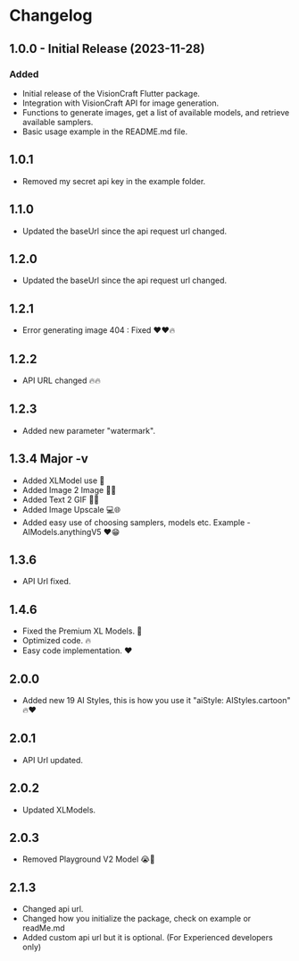 # Changelog

## 1.0.0 - Initial Release (2023-11-28)

### Added

- Initial release of the VisionCraft Flutter package.
- Integration with VisionCraft API for image generation.
- Functions to generate images, get a list of available models, and retrieve available samplers.
- Basic usage example in the README.md file.

## 1.0.1

- Removed my secret api key in the example folder.

## 1.1.0
- Updated the baseUrl since the api request url changed.

## 1.2.0

- Updated the baseUrl since the api request url changed.

## 1.2.1

- Error generating image 404 : Fixed ❤️❤️🔥

## 1.2.2

- API URL changed 🔥🔥

## 1.2.3

- Added new parameter "watermark".

## 1.3.4 Major -v

- Added XLModel use 🚀
- Added Image 2 Image 🚀😁
- Added Text 2 GIF 🚀🔥
- Added Image Upscale 💻🌐
- Added easy use of choosing samplers, models etc. Example - AIModels.anythingV5 ❤️😁

## 1.3.6

- API Url fixed.

## 1.4.6

- Fixed the Premium XL Models. 🚀
- Optimized code. 🔥
- Easy code implementation. ❤️

## 2.0.0

- Added new 19 AI Styles, this is how you use it "aiStyle: AIStyles.cartoon" 🔥❤️

## 2.0.1

- API Url updated.

## 2.0.2

- Updated XLModels.

## 2.0.3

- Removed Playground V2 Model 😭🥹

## 2.1.3

- Changed api url.
- Changed how you initialize the package, check on example or readMe.md
- Added custom api url but it is optional. (For Experienced developers only)
